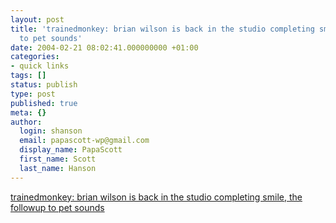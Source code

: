 ```yaml
---
layout: post
title: 'trainedmonkey: brian wilson is back in the studio completing smile, the followup
  to pet sounds'
date: 2004-02-21 08:02:41.000000000 +01:00
categories:
- quick links
tags: []
status: publish
type: post
published: true
meta: {}
author:
  login: shanson
  email: papascott-wp@gmail.com
  display_name: PapaScott
  first_name: Scott
  last_name: Hanson
---
```

<p><a title="Good Vibrations, 40 years later" href="http://trainedmonkey.com/entry/1642">trainedmonkey: brian wilson is back in the studio completing smile, the followup to pet sounds</a></p>
